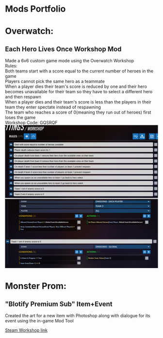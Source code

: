 # Mods Portfolio

# Overwatch:
## Each Hero Lives Once Workshop Mod
Made a 6v6 custom game mode using the Overwatch Workshop\
Rules:\
Both teams start with a score equal to the current number of heroes in the game\
Players cannot pick the same hero as a teammate\
When a player dies their team's score is reduced by one and their hero becomes unavailable for their team so they have to select a different hero and then respawn\
When a player dies and their team's score is less than the players in their team they enter spectate instead of respawning\
The team who reaches a score of 0(meaning they run out of heroes) first loses the game\
Workshop Code: GQSRQF\
![Workshop Image](./Images/Overwatch/OW1.png)
![Workshop Image](./Images/Overwatch/OW2.png)
# Monster Prom:
## "Blotify Premium Sub" Item+Event
Created the art for a new item with Photoshop along with dialogue for its event using the in-game Mod Tool

[Steam Workshop link](https://steamcommunity.com/sharedfiles/filedetails/?id=2094099960)
